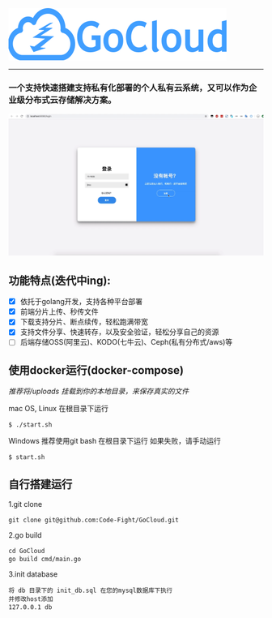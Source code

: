 ![](./docs/img/logo.png)

---

### 一个支持快速搭建支持私有化部署的个人私有云系统，又可以作为企业级分布式云存储解决方案。

![](./docs/img/show.gif)

## 功能特点(迭代中ing):
* [x]  依托于golang开发，支持各种平台部署
* [x] 前端分片上传、秒传文件
* [x] 下载支持分片、断点续传，轻松跑满带宽
* [x] 支持文件分享、快速转存，以及安全验证，轻松分享自己的资源
* [ ] 后端存储OSS(阿里云)、KODO(七牛云)、Ceph(私有分布式/aws)等

## 使用docker运行(docker-compose) 
_推荐将/uploads 挂载到你的本地目录，来保存真实的文件_

mac OS, Linux 在根目录下运行
```
$ ./start.sh
```

Windows 推荐使用git bash 在根目录下运行
如果失败，请手动运行
```
$ start.sh
```

## 自行搭建运行

1.git clone
```
git clone git@github.com:Code-Fight/GoCloud.git
```

2.go build 
```
cd GoCloud
go build cmd/main.go
```

3.init database
```
将 db 目录下的 init_db.sql 在您的mysql数据库下执行
并修改host添加
127.0.0.1 db
```

